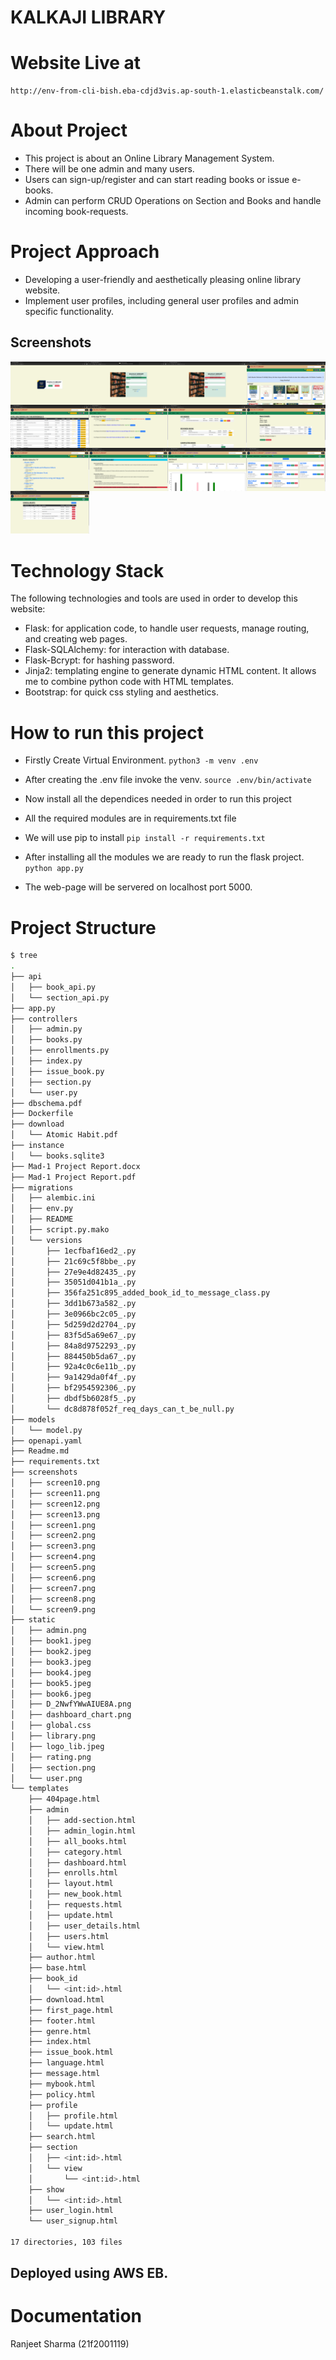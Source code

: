 # KALKAJI LIBRARY #

# Website Live at
```
http://env-from-cli-bish.eba-cdjd3vis.ap-south-1.elasticbeanstalk.com/
```

# About Project
- This project is about an Online Library Management System.
- There will be one admin and many users.
- Users can sign-up/register and can start reading books or issue e-books.
- Admin can perform CRUD Operations on Section and Books and handle incoming book-requests.


# Project Approach
- Developing a user-friendly and aesthetically pleasing online library website.
- Implement user profiles, including general user profiles and admin specific functionality.


## Screenshots
<div style="width: 100%;display: inline-block">
   <img style="float: left;width: 25%" src="screenshots/screen1.png" alt="IIT Madras MAD 1 Project">
   <img style="float: left;width: 25%" src="screenshots/screen2.png" alt="IIT Madras MAD 1 Project">
   <img style="float: left;width: 25%" src="screenshots/screen3.png" alt="IIT Madras MAD 1 Project">
   <img style="float: left;width: 25%" src="screenshots/screen4.png" alt="IIT Madras MAD 1 Project">
   <img style="float: left;width: 25%" src="screenshots/screen5.png" alt="IIT Madras MAD 1 Project">
   <img style="float: left;width: 25%" src="screenshots/screen6.png" alt="IIT Madras MAD 1 Project">
   <img style="float: left;width: 25%" src="screenshots/screen7.png" alt="IIT Madras MAD 1 Project">
   <img style="float: left;width: 25%" src="screenshots/screen8.png" alt="IIT Madras MAD 1 Project">
   <img style="float: left;width: 25%" src="screenshots/screen9.png" alt="IIT Madras MAD 1 Project">
   <img style="float: left;width: 25%" src="screenshots/screen10.png" alt="IIT Madras MAD 1 Project">
   <img style="float: left;width: 25%" src="screenshots/screen11.png" alt="IIT Madras MAD 1 Project">
   <img style="float: left;width: 25%" src="screenshots/screen12.png" alt="IIT Madras MAD 1 Project">
   <img style="float: left;width: 25%" src="screenshots/screen13.png" alt="IIT Madras MAD 1 Project">
</div>


# Technology Stack

The following technologies and tools are used in order to develop this website:
- Flask: for application code, to handle user requests, manage routing, and creating web pages.
- Flask-SQLAlchemy: for interaction with database. 
- Flask-Bcrypt: for hashing password.
- Jinja2: templating engine to generate dynamic HTML content. It allows me to combine python code with HTML templates.
- Bootstrap: for quick css styling and aesthetics.


# How to run this project
- Firstly Create Virtual Environment.
``` python3 -m venv .env ```
- After creating the .env file invoke the venv.
``` source .env/bin/activate ```

- Now install all the dependices needed in order to run this project
- All the required modules are in requirements.txt file
- We will use pip to install
``` pip install -r requirements.txt ```

- After installing all the modules we are ready to run the flask project.
``` python app.py ```
- The web-page will be servered on localhost port 5000.


# Project Structure

```zsh
$ tree
.
├── api
│   ├── book_api.py
│   └── section_api.py
├── app.py
├── controllers
│   ├── admin.py
│   ├── books.py
│   ├── enrollments.py
│   ├── index.py
│   ├── issue_book.py
│   ├── section.py
│   └── user.py
├── dbschema.pdf
├── Dockerfile
├── download
│   └── Atomic Habit.pdf
├── instance
│   └── books.sqlite3
├── Mad-1 Project Report.docx
├── Mad-1 Project Report.pdf
├── migrations
│   ├── alembic.ini
│   ├── env.py
│   ├── README
│   ├── script.py.mako
│   └── versions
│       ├── 1ecfbaf16ed2_.py
│       ├── 21c69c5f8bbe_.py
│       ├── 27e9e4d82435_.py
│       ├── 35051d041b1a_.py
│       ├── 356fa251c895_added_book_id_to_message_class.py
│       ├── 3dd1b673a582_.py
│       ├── 3e0966bc2c05_.py
│       ├── 5d259d2d2704_.py
│       ├── 83f5d5a69e67_.py
│       ├── 84a8d9752293_.py
│       ├── 884450b5da67_.py
│       ├── 92a4c0c6e11b_.py
│       ├── 9a1429da0f4f_.py
│       ├── bf2954592306_.py
│       ├── dbdf5b6028f5_.py
│       └── dc8d878f052f_req_days_can_t_be_null.py
├── models
│   └── model.py
├── openapi.yaml
├── Readme.md
├── requirements.txt
├── screenshots
│   ├── screen10.png
│   ├── screen11.png
│   ├── screen12.png
│   ├── screen13.png
│   ├── screen1.png
│   ├── screen2.png
│   ├── screen3.png
│   ├── screen4.png
│   ├── screen5.png
│   ├── screen6.png
│   ├── screen7.png
│   ├── screen8.png
│   └── screen9.png
├── static
│   ├── admin.png
│   ├── book1.jpeg
│   ├── book2.jpeg
│   ├── book3.jpeg
│   ├── book4.jpeg
│   ├── book5.jpeg
│   ├── book6.jpeg
│   ├── D_2NwfYWwAIUE8A.png
│   ├── dashboard_chart.png
│   ├── global.css
│   ├── library.png
│   ├── logo_lib.jpeg
│   ├── rating.png
│   ├── section.png
│   └── user.png
└── templates
    ├── 404page.html
    ├── admin
    │   ├── add-section.html
    │   ├── admin_login.html
    │   ├── all_books.html
    │   ├── category.html
    │   ├── dashboard.html
    │   ├── enrolls.html
    │   ├── layout.html
    │   ├── new_book.html
    │   ├── requests.html
    │   ├── update.html
    │   ├── user_details.html
    │   ├── users.html
    │   └── view.html
    ├── author.html
    ├── base.html
    ├── book_id
    │   └── <int:id>.html
    ├── download.html
    ├── first_page.html
    ├── footer.html
    ├── genre.html
    ├── index.html
    ├── issue_book.html
    ├── language.html
    ├── message.html
    ├── mybook.html
    ├── policy.html
    ├── profile
    │   ├── profile.html
    │   └── update.html
    ├── search.html
    ├── section
    │   ├── <int:id>.html
    │   └── view
    │       └── <int:id>.html
    ├── show
    │   └── <int:id>.html
    ├── user_login.html
    └── user_signup.html

17 directories, 103 files
```

## Deployed using AWS EB.
# Documentation
Ranjeet Sharma (21f2001119)
